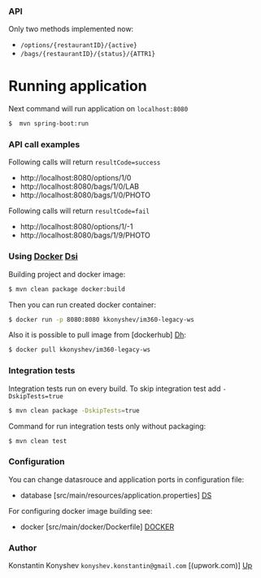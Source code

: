 ### API

Only two methods implemented now:

* ```/options/{restaurantID}/{active}```
* ```/bags/{restaurantID}/{status}/{ATTR1}```

# Running application

Next command will run application on ```localhost:8080```

```sh
$  mvn spring-boot:run
```

### API call examples

Following calls will return ```resultCode=success```

* http://localhost:8080/options/1/0
* http://localhost:8080/bags/1/0/LAB
* http://localhost:8080/bags/1/0/PHOTO

Following calls will return ```resultCode=fail```

* http://localhost:8080/options/1/-1
* http://localhost:8080/bags/1/9/PHOTO

### Using [Docker] [Dsi]

Building project and docker image:

```sh
$ mvn clean package docker:build
```

Then you can run created docker container:

```sh
$ docker run -p 8080:8080 kkonyshev/im360-legacy-ws
```

Also it is possible to pull image from [dockerhub] [Dh]:

```sh
$ docker pull kkonyshev/im360-legacy-ws
```

### Integration tests

Integration tests run on every build. 
To skip integration test add ```-DskipTests=true```

```sh
$ mvn clean package -DskipTests=true
```

Command for run integration tests only without packaging: 

```sh
$ mvn clean test
```

### Configuration

You can change datasrouce and application ports in configuration file:
* database [src/main/resources/application.properties] [DS]

For configuring docker image building see:
* docker [src/main/docker/Dockerfile] [DOCKER]


### Author

Konstantin Konyshev ```konyshev.konstantin@gmail.com``` [(upwork.com)] [Up]

   [DS]: <https://github.com/kkonyshev/im360-legacy-ws/tree/master/src/main/resources/application.properties>
   [DOCKER]:  <https://github.com/kkonyshev/im360-legacy-ws/tree/master/src/main/docker/Dockerfile>
   [Dsi]: <https://www.docker.com>
   [Dh]: <https://hub.docker.com/r/kkonyshev/im360-legacy-ws/>
   [Up]: <https://www.upwork.com/freelancers/~01e7ebce71fba3c1db>


